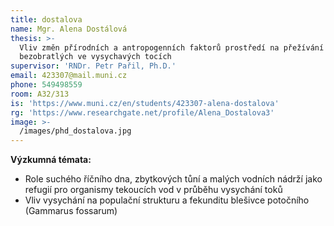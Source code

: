 ```yaml
---
title: dostalova
name: Mgr. Alena Dostálová
thesis: >-
  Vliv změn přírodních a antropogenních faktorů prostředí na přežívání vodních
  bezobratlých ve vysychavých tocích
supervisor: 'RNDr. Petr Pařil, Ph.D.'
email: 423307@mail.muni.cz
phone: 549498559
room: A32/313
is: 'https://www.muni.cz/en/students/423307-alena-dostalova'
rg: 'https://www.researchgate.net/profile/Alena_Dostalova3'
image: >-
  /images/phd_dostalova.jpg
---
```

**Výzkumná témata:**

*  Role suchého říčního dna, zbytkových tůní a malých vodních nádrží jako refugií pro organismy
 tekoucích vod v průběhu vysychání toků
* Vliv vysychání na populační strukturu a fekunditu blešivce potočního (Gammarus fossarum)
